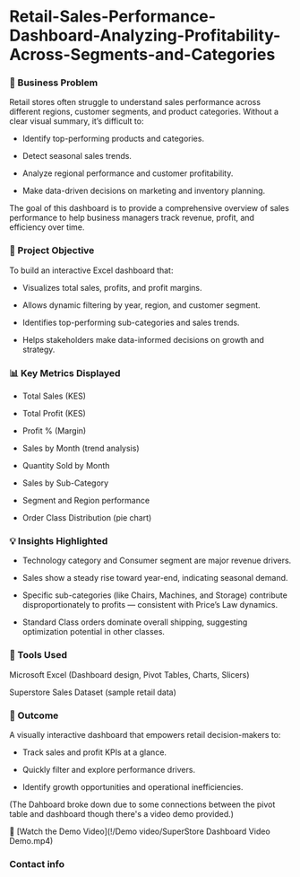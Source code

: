# Retail-Sales-Performance-Dashboard-Analyzing-Profitability-Across-Segments-and-Categories

### 🧭 Business Problem

Retail stores often struggle to understand sales performance across different regions, customer segments, and product categories. Without a clear visual summary, it’s difficult to:

- Identify top-performing products and categories.

- Detect seasonal sales trends.

- Analyze regional performance and customer profitability.

- Make data-driven decisions on marketing and inventory planning.

The goal of this dashboard is to provide a comprehensive overview of sales performance to help business managers track revenue, profit, and efficiency over time.

### 🎯 Project Objective

To build an interactive Excel dashboard that:

- Visualizes total sales, profits, and profit margins.

- Allows dynamic filtering by year, region, and customer segment.

- Identifies top-performing sub-categories and sales trends.

- Helps stakeholders make data-informed decisions on growth and strategy.

### 📊 Key Metrics Displayed

- Total Sales (KES)

- Total Profit (KES)

- Profit % (Margin)

- Sales by Month (trend analysis)

- Quantity Sold by Month

- Sales by Sub-Category

- Segment and Region performance

- Order Class Distribution (pie chart)

### 💡 Insights Highlighted

- Technology category and Consumer segment are major revenue drivers.

- Sales show a steady rise toward year-end, indicating seasonal demand.

- Specific sub-categories (like Chairs, Machines, and Storage) contribute disproportionately to profits — consistent with Price’s Law dynamics.

- Standard Class orders dominate overall shipping, suggesting optimization potential in other classes.

### 🧰 Tools Used

Microsoft Excel (Dashboard design, Pivot Tables, Charts, Slicers)

Superstore Sales Dataset (sample retail data)

### 🏁 Outcome

A visually interactive dashboard that empowers retail decision-makers to:

- Track sales and profit KPIs at a glance.

- Quickly filter and explore performance drivers.

- Identify growth opportunities and operational inefficiencies.

(The Dahboard broke down due to some connections between the pivot table and dashboard though there's a video demo provided.)

🎥 [Watch the Demo Video](!/Demo video/SuperStore Dashboard Video Demo.mp4)

### Contact info
